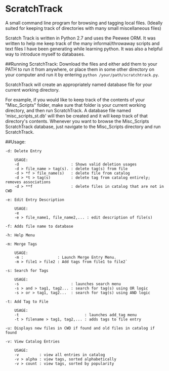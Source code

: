 # ScratchTrack
A small command line program for browsing and tagging local files. (Ideally suited for keeping track of directories with many small miscellaneous files)

Scratch Track is written in Python 2.7 and uses the Peewee ORM. It was written to help me keep track of the many informal/throwaway
scripts and text files I have been generating while learning python. It was also a helpful way to introduce myself to databases.


##Running ScratchTrack:
Download the files and either add them to your PATH to run it from anywhere, or place them in some other directory on your computer and run it by entering `python /your/path/scratchtrack.py`.

ScratchTrack will create an appropriately named database file for your current working directory. 

For example, if you would like to keep track of the contents of your "Misc_Scripts" folder, make sure that folder is your current working directory, and then run ScratchTrack. A database file named 'misc_scripts_st.db' will then be created and it will keep track of that directory's contents. Whenever you want to browse the Misc_Scripts ScratchTrack database, just navigate to the Misc_Scripts directory and run ScratchTrack.


##Usage:

    -d: Delete Entry
    
        USAGE:
        -d                       : Shows valid deletion usages
        -d > file_name > tag(s). : delete tag(s) from file                           
        -d > *f > file_name(s)   : delete file from catalog
        -d > *t > tag(s)         : delete tag from catalog entirely; removes associations
        -d > **f                 : delete files in catalog that are not in CWD
  
    -e: Edit Entry Description
    
        USAGE:
        -e 
        -e > file_name1, file_name2,... : edit description of file(s)
    
    -f: Adds file name to database
    
    -h: Help Menu
    
    -m: Merge Tags
    
        USAGE:
        -m :               : Launch Merge Entry Menu. 
        -m > file1 > file2 : Add tags from file1 to file2`
        
    -s: Search for Tags
    
        USAGE:
        -s                       : launches search menu
        -s > and > tag1, tag2... : search for tag(s) using OR logic
        -s > or > tag1, tag2...  : search for tag(s) using AND logic
            
    -t: Add Tag to File
    
        USAGE:
        -t                             : launches add_tag menu
        -t > filename > tag1, tag2,... : adds tags to file entry
        
    -u: Displays new files in CWD if found and old files in catalog if found
    
    -v: View Catalog Entries
    
        USAGE:
        -v         : view all entries in catalog
        -v > alpha : view tags, sorted alphabetically
        -v > count : view tags, sorted by popularity
        
